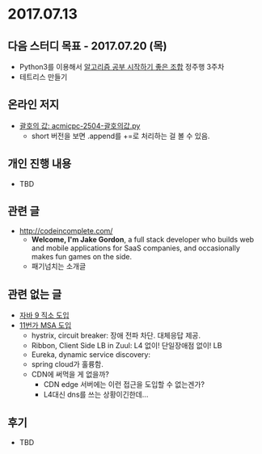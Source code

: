 # 2017.07.13

## 다음 스터디 목표 - 2017.07.20 (목)

* Python3를 이용해서 [알고리즘 공부 시작하기 좋은 조합](http://gooddaytocode.blogspot.kr/2016/03/blog-post.html) 정주행 3주차
* 테트리스 만들기

## 온라인 저지

* [괄호의 값: acmicpc-2504-괄호의값.py](https://www.acmicpc.net/problem/2504)
  * short 버전을 보면 .append를 +=로 처리하는 걸 볼 수 있음.

## 개인 진행 내용

* TBD

## 관련 글

* <http://codeincomplete.com/>
  * **Welcome, I'm Jake Gordon**, a full stack developer who builds web and mobile applications for SaaS companies, and occasionally makes fun games on the side.
  * 패기넘치는 소개글

## 관련 없는 글

* [자바 9 직소 도입](http://blog.hazard.kr/archives/813)
* [11번가 MSA 도입](http://readme.skplanet.com/?p=13782)
  * hystrix, circuit breaker: 장애 전파 차단. 대체응답 제공.
  * Ribbon, Client Side LB in Zuul: L4 없이! 단일장애점 없이! LB
  * Eureka, dynamic service discovery: 
  * spring cloud가 훌륭함.
  * CDN에 써먹을 게 없을까?
    * CDN edge 서버에는 이런 접근을 도입할 수 없는겐가?
    * L4대신 dns를 쓰는 상황이긴한데...

## 후기

* TBD


